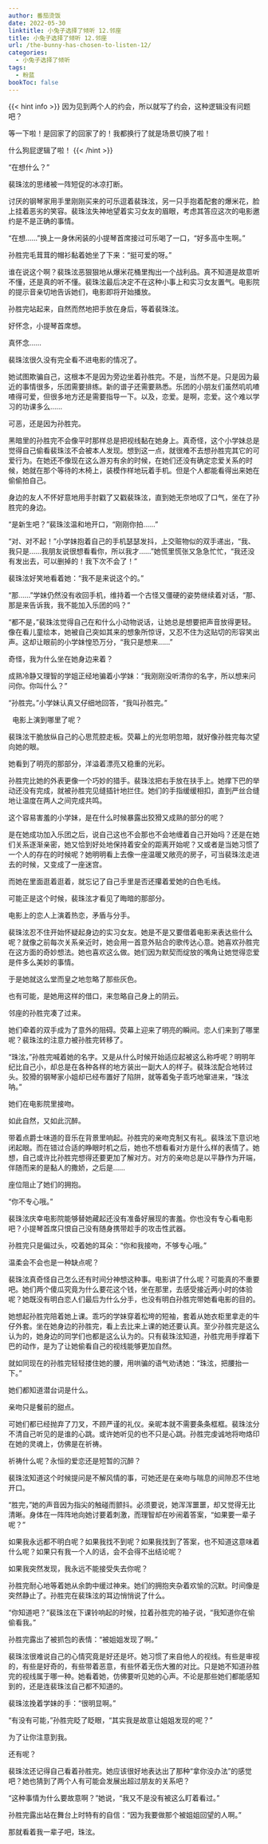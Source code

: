 ```yaml
---
author: 番茄烫饭
date: 2022-05-30
linktitle: 小兔子选择了倾听 12.邻座
title: 小兔子选择了倾听 12.邻座
url: /the-bunny-has-chosen-to-listen-12/
categories:
  - 小兔子选择了倾听
tags:
  - 粉蓝
bookToc: false
---
```


{{< hint info >}}
因为见到两个人的约会，所以就写了约会，这种逻辑没有问题吧？

等一下啦！是回家了的回家了的！我都换行了就是场景切换了啦！

什么狗屁逻辑了啦！
{{< /hint >}}


<!--more-->





“在想什么？”

裴珠泫的思绪被一阵短促的冰凉打断。

讨厌的钢琴家用手里刚刚买来的可乐逗着裴珠泫，另一只手抱着配套的爆米花，脸上挂着恶劣的笑容。裴珠泫失神地望着实习女友的眉眼，考虑其答应这次的电影邀约是不是正确的事情。

“在想……”换上一身休闲装的小提琴首席接过可乐喝了一口，“好多高中生啊。”

孙胜完毛茸茸的帽衫黏着她坐了下来：“挺可爱的呀。”

谁在说这个啊？裴珠泫恶狠狠地从爆米花桶里掏出一个战利品。真不知道是故意听不懂，还是真的听不懂。裴珠泫最后决定不在这种小事上和实习女友置气。电影院的提示音亲切地告诉她们，电影即将开始播放。

孙胜完站起来，自然而然地把手放在身后，等着裴珠泫。

好怀念，小提琴首席想。

真怀念……
 


裴珠泫很久没有完全看不进电影的情况了。

她试图欺骗自己，这根本不是因为旁边坐着孙胜完。不是，当然不是。只是因为最近的事情很多，乐团需要排练。新的谱子还需要熟悉。乐团的小朋友们虽然叽叽喳喳得可爱，但很多地方还是需要指导一下。以及，恋爱。是啊，恋爱。这个难以学习的功课多么……

可恶，还是因为孙胜完。

黑暗里的孙胜完不会像平时那样总是把视线黏在她身上。真奇怪，这个小学妹总是觉得自己偷看裴珠泫不会被本人发现。想到这一点，就很难不去想孙胜完其它的可爱行为。在她还不像现在这么游刃有余的时候，在她们还没有确定恋爱关系的时候，她就在那个等待的木椅上，装模作样地玩着手机。但是个人都能看得出来她在偷偷拍自己。

身边的友人不怀好意地用手肘戳了又戳裴珠泫，直到她无奈地叹了口气，坐在了孙胜完的身边。

“是新生吧？”裴珠泫温和地开口，“刚刚你拍……”

“对、对不起！”小学妹抱着自己的手机瑟瑟发抖，上交赃物似的双手递出，“我、我只是……我朋友说很想看看你，所以我才……”她慌里慌张又急急忙忙，“我还没有发出去，可以删掉的！我下次不会了！”

裴珠泫好笑地看着她：“我不是来说这个的。”

“那……”学妹仍然没有收回手机，维持着一个古怪又僵硬的姿势继续着对话，“那、那是来告诉我，我不能加入乐团的吗？”

“都不是，”裴珠泫觉得自己在和什么小动物说话，让她总是想要把声音放得更轻。像在看儿童绘本，她被自己突如其来的想象所惊讶，又忍不住为这贴切的形容笑出声。这却让眼前的小学妹惶恐万分，“我只是想来……”

奇怪，我为什么坐在她身边来着？

成熟冷静又理智的学姐正经地骗着小学妹：“我刚刚没听清你的名字，所以想来问问你。你叫什么？”

“孙胜完。”小学妹认真又仔细地回答，“我叫孙胜完。”


 
电影上演到哪里了呢？

裴珠泫干脆放纵自己的心思荒腔走板。荧幕上的光忽明忽暗，就好像孙胜完每次望向她的眼。

她看到了明亮的那部分，洋溢着漂亮又稳重的光彩。

孙胜完比她的外表更像一个巧妙的猎手。裴珠泫把右手放在扶手上。她撑下巴的举动还没有完成，就被孙胜完见缝插针地拦住。她们的手指缓缓相扣，直到严丝合缝地让温度在两人之间完成共鸣。

这个容易害羞的小学妹，是在什么时候暴露出狡猾又成熟的部分的呢？

是在她成功加入乐团之后，说自己这也不会那也不会地缠着自己开始吗？还是在她们关系逐渐亲密，她又恰到好处地保持着安全的距离开始呢？又或者是当她习惯了一个人的存在的时候呢？她明明看上去像一座温暖又敞亮的房子，可当裴珠泫走进去的时候，又变成了一座迷宫。

而她在里面逛着逛着，就忘记了自己手里是否还攥着爱她的白色毛线。

可能正是这个时候，裴珠泫才看见了晦暗的那部分。

电影上的恋人上演着热恋，矛盾与分手。

裴珠泫忍不住开始怀疑起身边的实习女友。她是不是又要借着电影来表达些什么呢？就像之前每次关系亲近时，她会用一首意外贴合的歌传达心意。她喜欢孙胜完在这方面的奇妙想法。她也喜欢这么做。她们因为默契而绽放的嘴角让她觉得恋爱是件多么美妙的事情。

于是她就这么堂而皇之地忽略了那些灰色。

也有可能，是她用这样的借口，来忽略自己身上的阴云。

邻座的孙胜完凑了过来。

她们牵着的双手成为了意外的阻碍。荧幕上迎来了明亮的瞬间。恋人们来到了哪里呢？裴珠泫的注意力被孙胜完转移了。

“珠泫，”孙胜完喊着她的名字。又是从什么时候开始适应起被这么称呼呢？明明年纪比自己小，却总是在各种各样的地方装出一副大人的样子。裴珠泫配合地转过头。狡猾的钢琴家小姐却已经布置好了陷阱，就等着兔子乖巧地窜进来，“珠泫呐。”

她们在电影院里接吻。

如此自然，又如此沉醉。

带着点爵士味道的音乐在背景里响起。孙胜完的亲吻克制又有礼。裴珠泫下意识地闭起眼。而在错过合适的睁眼时机之后，她也不想看看对方是什么样的表情了。她想，自己或许比孙胜完想得还要更加了解对方。对方的亲吻总是以平静作为开端，伴随而来的是黏人的撒娇，之后是……

座位阻止了她们的拥抱。

“你不专心哦。”

裴珠泫庆幸电影院能够替她藏起还没有准备好展现的害羞。你也没有专心看电影吧？小提琴首席只恨自己没有随身携带趁手的攻击性武器。

孙胜完只是偏过头，咬着她的耳朵：“你和我接吻，不够专心哦。”
 


温柔会不会也是一种缺点呢？

裴珠泫真奇怪自己怎么还有时间分神想这种事。电影讲了什么呢？可能真的不重要吧。她们两个傻瓜究竟为什么要花这个钱，坐在那里，去感受接近两小时的体验呢？她既没有明白恋人们最后为什么分手，也没有明白孙胜完带她看电影的目的。

她想起孙胜完陪着她上课。乖巧的学妹穿着松垮的短袖，套着从她衣柜里拿走的牛仔外套。坐在她身边的孙胜完，看上去比来上课的她还要认真。至少孙胜完是这么认为的，她身边的同学们也都是这么认为的。只有裴珠泫知道，孙胜完用手撑着下巴的动作，是为了让她偷看自己的视线能够更加自然。

就如同现在的孙胜完轻轻搂住她的腰，用哄骗的语气劝诱她：“珠泫，把腰抬一下。”

她们都知道潜台词是什么。

亲吻只是餐前的甜点。

可她们都已经抛弃了刀叉，不顾严谨的礼仪。亲昵本就不需要条条框框。裴珠泫分不清自己听见的是谁的心跳。或许她听见的也不只是心跳。孙胜完虔诚地将吻烙印在她的灵魂上，仿佛是在祈祷。

祈祷什么呢？永恒的爱恋还是短暂的沉醉？

裴珠泫知道这个时候提问是不解风情的事，可她还是在亲吻与喘息的间隙忍不住地开口。

“胜完，”她的声音因为指尖的触碰而颤抖。必须要说，她浑浑噩噩，却又觉得无比清晰。身体在一阵阵地向她讨要着刺激，而理智却在吵闹着答案，“如果要一辈子呢？”

如果我永远都不明白呢？如果我找不到呢？如果我找到了答案，也不知道这意味着什么呢？如果只有我一个人的话，会不会得不出结论呢？

如果我突然发现，我永远不能接受失去你呢？

孙胜完耐心地等着她从余韵中缓过神来。她们的拥抱夹杂着欢愉的沉默。时间像是突然静止了。孙胜完在裴珠泫的耳边悄悄说了什么。
 


“你知道吧？”裴珠泫在下课铃响起的时候，拉着孙胜完的袖子说，“我知道你在偷偷看我。”

孙胜完露出了被抓包的表情：“被姐姐发现了啊。”

裴珠泫很难说自己的心情究竟是好还是坏。她习惯了来自他人的视线。有些是审视的，有些是好奇的，有些带着恶意，有些怀着无伤大雅的对比。只是她不知道孙胜完的视线属于哪一种。她看着她，仿佛要听见她的心声。不论是那些她们都能感知到的，还是连裴珠泫自己都不知道的。

裴珠泫挽着学妹的手：“很明显啊。”

“有没有可能，”孙胜完眨了眨眼，“其实我是故意让姐姐发现的呢？”
 


为了让你注意到我。

还有呢？
 


裴珠泫还记得自己看着孙胜完。她应该很好地表达出了那种“拿你没办法”的感觉吧？她也猜到了两个人有可能会发展出超过朋友的关系吧？

“这种事情为什么要故意啊？”她说，“我又不是没有被这么盯着看过。”

孙胜完露出站在舞台上时特有的自信：“因为我要做那个被姐姐回望的人啊。”
 


那就看着我一辈子吧，珠泫。
